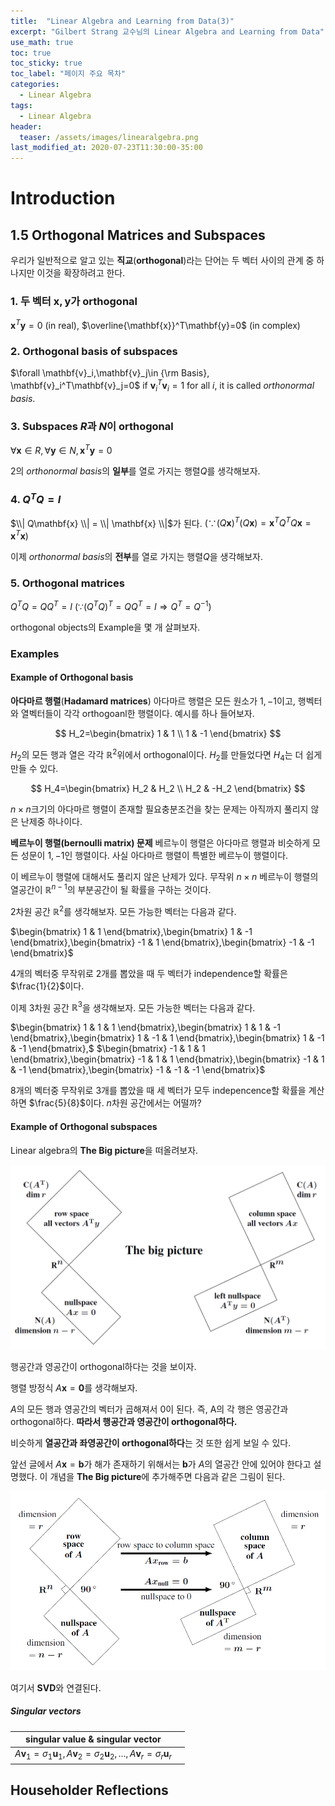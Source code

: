 ```yaml
---
title:  "Linear Algebra and Learning from Data(3)"
excerpt: "Gilbert Strang 교수님의 Linear Algebra and Learning from Data"
use_math: true
toc: true
toc_sticky: true
toc_label: "페이지 주요 목차"
categories:
  - Linear Algebra
tags:
  - Linear Algebra
header:
  teaser: /assets/images/linearalgebra.png
last_modified_at: 2020-07-23T11:30:00-35:00
---
```


# Introduction
## 1.5 Orthogonal Matrices and Subspaces

우리가 일반적으로 알고 있는 **직교**(**orthogonal**)라는 단어는 두 벡터 사이의 관계 중 하나지만 이것을 확장하려고 한다.

### 1. 두 벡터 $\mathbf{x},\mathbf{y}$가 orthogonal
$\mathbf{x}^T\mathbf{y}=0$ (in real), $\overline{\mathbf{x}}^T\mathbf{y}=0$ (in complex)
### 2. Orthogonal basis of subspaces
$\forall \mathbf{v}_i,\mathbf{v}_j\in {\rm Basis}, \mathbf{v}_i^T\mathbf{v}_j=0$ if $\mathbf{v}_i^T\mathbf{v}_i=1$ for all $i$, it is called *orthonormal basis*.
### 3. Subspaces $R$과 $N$이 orthogonal
$\forall \mathbf{x}\in R,\, \forall \mathbf{y}\in N,\, \mathbf{x}^T\mathbf{y}=0$

2의 *orthonormal basis*의 **일부**를 열로 가지는 행렬$Q$를 생각해보자.
### 4. $Q^TQ=I$
$\\| Q\mathbf{x} \\| = \\| \mathbf{x} \\|$가 된다.
$(\because (Q\mathbf{x})^T(Q\mathbf{x})=\mathbf{x}^T Q^T Q \mathbf{x}=\mathbf{x}^T\mathbf{x})$

이제 *orthonormal basis*의 **전부**를 열로 가지는 행렬$Q$을 생각해보자.
### 5. Orthogonal matrices
$Q^TQ=QQ^T=I$
$(\because (Q^TQ)^T=QQ^T=I \Rightarrow Q^T=Q^{-1})$

orthogonal objects의 Example을 몇 개 살펴보자.

### Examples
#### Example of Orthogonal basis
**아다마르 행렬**(**Hadamard matrices**)
아다마르 행렬은 모든 원소가 $1,-1$이고, 행벡터와 열벡터들이 각각 orthogoanl한 행렬이다. 예시를 하나 들어보자.

$$ H_2=\begin{bmatrix} 1 & 1 \\ 1 & -1 \end{bmatrix} $$

$H_2$의 모든 행과 열은 각각 $\mathbb{R}^2$위에서 orthogonal이다. $H_2$를 만들었다면 $H_4$는 더 쉽게 만들 수 있다.

$$ H_4=\begin{bmatrix} H_2 & H_2 \\ H_2 & -H_2 \end{bmatrix} $$

$n\times n$크기의 아다마르 행렬이 존재할 필요충분조건을 찾는 문제는 아직까지 풀리지 않은 난제중 하나이다.

**베르누이 행렬(bernoulli matrix) 문제**
베르누이 행렬은 아다마르 행렬과 비슷하게 모든 성문이 $1,-1$인 행렬이다. 사실 아다마르 행렬이 특별한 베르누이 행렬이다.

이 베르누이 행렬에 대해서도 풀리지 않은 난제가 있다. 무작위 $n\times n$ 베르누이 행렬의 열공간이 $\mathbb{R}^{n-1}$의 부분공간이 될 확률을 구하는 것이다.

$2$차원 공간 $\mathbb{R}^2$를 생각해보자. 모든 가능한 벡터는 다음과 같다.

$\begin{bmatrix} 1 & 1 \end{bmatrix},\begin{bmatrix} 1 & -1 \end{bmatrix},\begin{bmatrix} -1 & 1 \end{bmatrix},\begin{bmatrix} -1 & -1 \end{bmatrix}$

$4$개의 벡터중 무작위로 $2$개를 뽑았을 때 두 벡터가 independence할 확률은 $\frac{1}{2}$이다.

이제 $3$차원 공간 $\mathbb{R}^3$을 생각해보자. 모든 가능한 벡터는 다음과 같다.

$\begin{bmatrix} 1 & 1 & 1 \end{bmatrix},\begin{bmatrix} 1 & 1 & -1 \end{bmatrix},\begin{bmatrix} 1 & -1 & 1 \end{bmatrix},\begin{bmatrix} 1 & -1 & -1 \end{bmatrix},$
$\begin{bmatrix} -1 & 1 & 1 \end{bmatrix},\begin{bmatrix} -1 & 1 & 1 \end{bmatrix},\begin{bmatrix} -1 & 1 & -1 \end{bmatrix},\begin{bmatrix} -1 & -1 & -1 \end{bmatrix}$

$8$개의 벡터중 무작위로 $3$개를 뽑았을 때 세 벡터가 모두 indepencence할 확률을 계산하면 $\frac{5}{8}$이다. $n$차원 공간에서는 어떨까?

#### Example of Orthogonal subspaces
Linear algebra의 **The Big picture**을 떠올려보자.

![](https://raw.githubusercontent.com/Archin-coding/Archin-coding.github.io/master/assets/images/linearalgebra/20200722_5.png) 

행공간과 영공간이 orthogonal하다는 것을 보이자.

행렬 방정식 $A\mathbf{x}=\mathbf{0}$를 생각해보자.

$A$의 모든 행과 영공간의 벡터가 곱해져서 $0$이 된다. 즉, A의 각 행은 영공간과 orthogonal하다. **따라서 행공간과 영공간이 orthogonal하다.**

비슷하게 **열공간과 좌영공간이 orthogonal하다**는 것 또한 쉽게 보일 수 있다.

앞선 글에서 $A\mathbf{x}=\mathbf{b}$가 해가 존재하기 위해서는 $\mathbf{b}$가 $A$의 열공간 안에 있어야 한다고 설명했다. 이 개념을 **The Big picture**에 추가해주면 다음과 같은 그림이 된다.

![](https://raw.githubusercontent.com/Archin-coding/Archin-coding.github.io/master/assets/images/linearalgebra/20200723_1.png)

여기서 **SVD**와 연결된다.

##### Singular vectors

| singular value & singular vector ||
|:--:|:--:|
| $A\mathbf{v}_1 = \sigma_1\mathbf{u}_1, A\mathbf{v}_2 = \sigma_2\mathbf{u}_2, \ldots , A\mathbf{v}_r = \sigma_r\mathbf{u}_r$ ||

## Householder Reflections

